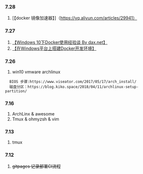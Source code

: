 ### 7.28
1. [【docker 镜像加速器】]（https://yq.aliyun.com/articles/29941）

### 7.27
1. [【Windows 10下Docker使用经验谈 By dax.net】](https://www.cnblogs.com/daxnet/p/7719574.html)
2. [【在Windows平台上搭建Docker开发环境】](https://www.jianshu.com/p/baef518962bc)

### 7.26
1. win10 vmware archlinux
```
  BIOS 步骤:https://www.viseator.com/2017/05/17/arch_install/
  磁盘分区：https://blog.kiko.space/2018/04/11/archlinux-setup-partition/
```

### 7.16
1. ArchLinx & awesome
2. Tmux & ohmyzsh &  vim

### 7.13
1. tmux

### 7.12
1. ~~gitpages 记录部署CI流程~~
